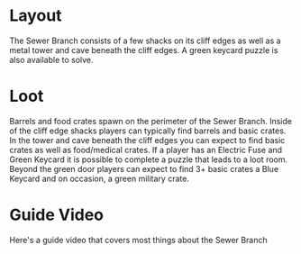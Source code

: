 # Layout

The Sewer Branch consists of a few shacks on its cliff edges as well as a metal tower and cave beneath the cliff edges. A green keycard puzzle is also available to solve.
# Loot

Barrels and food crates spawn on the perimeter of the Sewer Branch. Inside of the cliff edge shacks players can typically find barrels and basic crates. In the tower and cave beneath the cliff edges you can expect to find basic crates as well as food/medical crates. 
If a player has an Electric Fuse and Green Keycard it is possible to complete a puzzle that leads to a loot room. Beyond the green door players can expect to find 3+ basic crates a Blue Keycard and on occasion, a green military crate. 
# Guide Video

Here's a guide video that covers most things about the Sewer Branch
